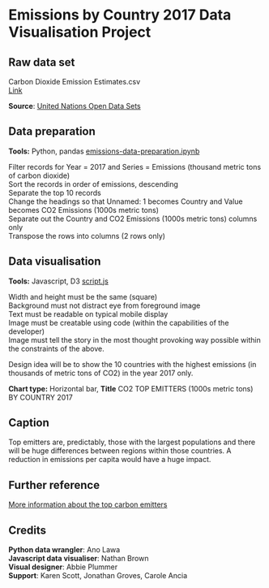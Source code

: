 # Emissions by Country 2017 Data Visualisation Project

## Raw data set
Carbon Dioxide Emission Estimates.csv    
[Link]("https://drive.google.com/file/d/1J35gy16FzejbSntUDulFjXSM_ydNIv27/view?usp=sharing")  

**Source**:  [United Nations Open Data Sets](https://data.un.org/)  
  

## Data preparation

**Tools:**  Python, pandas
[emissions-data-preparation.ipynb](./Data%20Preparation/emissions-data-preparation.ipynb)  

Filter records for Year = 2017 and Series = Emissions (thousand metric tons of carbon dioxide)  
Sort the records in order of emissions, descending  
Separate the top 10 records  
Change the headings so that Unnamed: 1 becomes Country and Value becomes CO2 Emissions (1000s metric tons)  
Separate out the Country and CO2 Emissions (1000s metric tons) columns only  
Transpose the rows into columns  (2 rows only)  

## Data visualisation

**Tools:** Javascript, D3
[script.js](./Data%20Visualisation/script.js")  

Width and height must be the same (square)  
Background must not distract eye from foreground image  
Text must be readable on typical mobile display  
Image must be creatable using code (within the capabilities of the developer)  
Image must tell the story in the most thought provoking way possible within the constraints of the above.     
  
Design idea will be to show the 10 countries with the highest emissions (in thousands of metric tons of CO2) in the year 2017 only.  

**Chart type:**  Horizontal bar, **Title** CO2 TOP EMITTERS (1000s metric tons) BY COUNTRY 2017  

## Caption

Top emitters are, predictably, those with the largest populations and there will be huge differences between regions within those countries.  A reduction in emissions per capita would have a huge impact.  

## Further reference

[More information about the top carbon emitters](https://www.wri.org/insights/interactive-chart-shows-changes-worlds-top-10-emitters)  

## Credits
**Python data wrangler**:  Ano Lawa  
**Javascript data visualiser**: Nathan Brown   
**Visual designer**: Abbie Plummer  
**Support**:  Karen Scott, Jonathan Groves, Carole Ancia  
